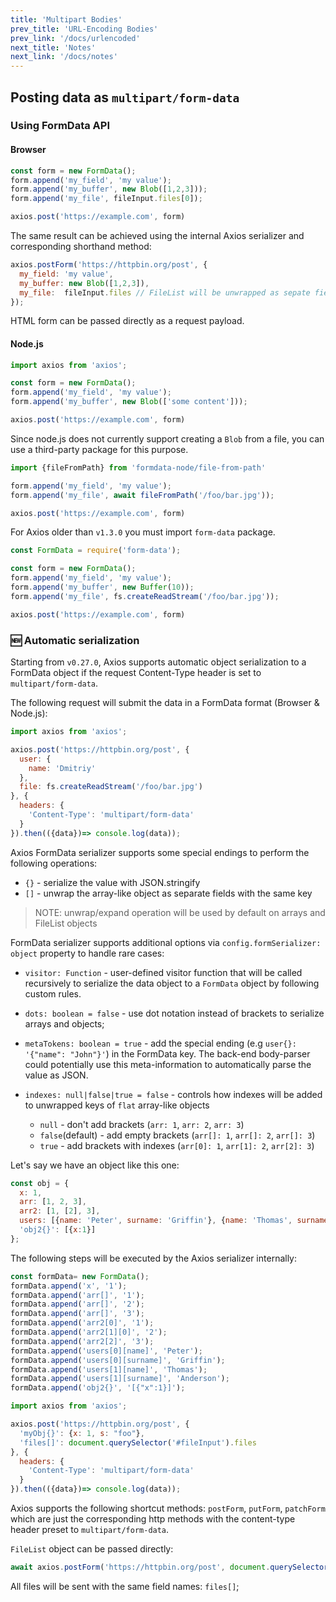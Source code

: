 ```yaml
---
title: 'Multipart Bodies'
prev_title: 'URL-Encoding Bodies'
prev_link: '/docs/urlencoded'
next_title: 'Notes'
next_link: '/docs/notes'
---
```


## Posting data as `multipart/form-data`

### Using FormData API

#### Browser

```js 
const form = new FormData();
form.append('my_field', 'my value');
form.append('my_buffer', new Blob([1,2,3]));
form.append('my_file', fileInput.files[0]);

axios.post('https://example.com', form)
```

The same result can be achieved using the internal Axios serializer and corresponding shorthand method:

```js
axios.postForm('https://httpbin.org/post', {
  my_field: 'my value',
  my_buffer: new Blob([1,2,3]),
  my_file:  fileInput.files // FileList will be unwrapped as sepate fields
});
```

HTML form can be passed directly as a request payload. 


#### Node.js

```js 
import axios from 'axios';

const form = new FormData();
form.append('my_field', 'my value');
form.append('my_buffer', new Blob(['some content']));

axios.post('https://example.com', form)
```

Since node.js does not currently support creating a `Blob` from a file, you can use a third-party package for this purpose.

```js
import {fileFromPath} from 'formdata-node/file-from-path'

form.append('my_field', 'my value');
form.append('my_file', await fileFromPath('/foo/bar.jpg'));

axios.post('https://example.com', form)
```

For Axios older than `v1.3.0` you must import `form-data` package.

```js 
const FormData = require('form-data');

const form = new FormData();
form.append('my_field', 'my value');
form.append('my_buffer', new Buffer(10));
form.append('my_file', fs.createReadStream('/foo/bar.jpg'));

axios.post('https://example.com', form)
```

### 🆕 Automatic serialization

Starting from `v0.27.0`, Axios supports automatic object serialization to a FormData
object if the request Content-Type header is set to `multipart/form-data`.

The following request will submit the data in a FormData format (Browser & Node.js):

```js
import axios from 'axios';

axios.post('https://httpbin.org/post', {
  user: {
    name: 'Dmitriy'
  },
  file: fs.createReadStream('/foo/bar.jpg')
}, {
  headers: {
    'Content-Type': 'multipart/form-data'
  }
}).then(({data})=> console.log(data));
```

Axios FormData serializer supports some special endings to perform the following operations:

- `{}` - serialize the value with JSON.stringify
- `[]` - unwrap the array-like object as separate fields with the same key 

> NOTE: 
> unwrap/expand operation will be used by default on arrays and FileList objects

FormData serializer supports additional options via `config.formSerializer: object` property to handle rare cases:

- `visitor: Function` - user-defined visitor function that will be called recursively to serialize the data object
to a `FormData` object by following custom rules.

- `dots: boolean = false` - use dot notation instead of brackets to serialize arrays and objects;

- `metaTokens: boolean = true` - add the special ending (e.g `user{}: '{"name": "John"}'`) in the FormData key. 
The back-end body-parser could potentially use this meta-information to automatically parse the value as JSON.

- `indexes: null|false|true = false` - controls how indexes will be added to unwrapped keys of `flat` array-like objects

    - `null` - don't add brackets (`arr: 1`, `arr: 2`, `arr: 3`) 
    - `false`(default) - add empty brackets (`arr[]: 1`, `arr[]: 2`, `arr[]: 3`)
    - `true` - add brackets with indexes  (`arr[0]: 1`, `arr[1]: 2`, `arr[2]: 3`)
    
Let's say we have an object like this one:

```js
const obj = {
  x: 1,
  arr: [1, 2, 3],
  arr2: [1, [2], 3],
  users: [{name: 'Peter', surname: 'Griffin'}, {name: 'Thomas', surname: 'Anderson'}],
  'obj2{}': [{x:1}]
};
```

The following steps will be executed by the Axios serializer internally:

```js
const formData= new FormData();
formData.append('x', '1');
formData.append('arr[]', '1');
formData.append('arr[]', '2');
formData.append('arr[]', '3');
formData.append('arr2[0]', '1');
formData.append('arr2[1][0]', '2');
formData.append('arr2[2]', '3');
formData.append('users[0][name]', 'Peter');
formData.append('users[0][surname]', 'Griffin');
formData.append('users[1][name]', 'Thomas');
formData.append('users[1][surname]', 'Anderson');
formData.append('obj2{}', '[{"x":1}]');
```

```js
import axios from 'axios';

axios.post('https://httpbin.org/post', {
  'myObj{}': {x: 1, s: "foo"},
  'files[]': document.querySelector('#fileInput').files 
}, {
  headers: {
    'Content-Type': 'multipart/form-data'
  }
}).then(({data})=> console.log(data));
```

Axios supports the following shortcut methods: `postForm`, `putForm`, `patchForm`
which are just the corresponding http methods with the content-type header preset to `multipart/form-data`.

`FileList` object can be passed directly:

```js
await axios.postForm('https://httpbin.org/post', document.querySelector('#fileInput').files)
```

All files will be sent with the same field names: `files[]`;
